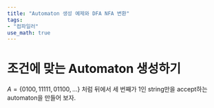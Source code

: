```yaml
---
title: "Automaton 생성 예제와 DFA NFA 변환"
tags:
- "컴파일러"
use_math: true
---
```


# 조건에 맞는 Automaton 생성하기
$A = \{0100,11111,01100,\dots\}$ 처럼 뒤에서 세 번째가 1인 string만을 accept하는 automaton을 만들어 보자.


